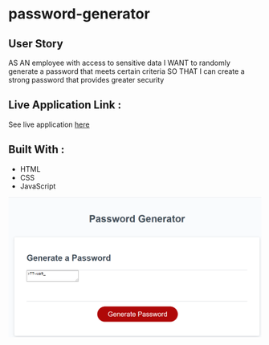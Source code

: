 # password-generator

## User Story

AS AN employee with access to sensitive data
I WANT to randomly generate a password that meets certain criteria
SO THAT I can create a strong password that provides greater security

## Live Application Link :
See live application [here](https://olhamyndziv.github.io/password-generator/)

## Built With : 
- HTML
- CSS
- JavaScript 

![alt text](1.png)
